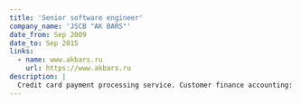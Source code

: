 ```yaml
---
title: 'Senior software engineer'
company_name: 'JSCB "AK BARS"'
date_from: Sep 2009
date_to: Sep 2015
links:
  - name: www.akbars.ru
    url: https://www.akbars.ru
description: |
  Credit card payment processing service. Customer finance accounting: credit cards, debit cards, overdrafts. High-level technical support of the OLTP financial database that works 24/7/365. Business features implementation with and without processing software vendors.
---
```

